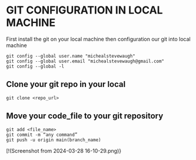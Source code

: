# GIT CONFIGURATION IN LOCAL MACHINE

First install the git on your local machine then configuration our git into local machine

```
git config --global user.name "michealstevewaugh"
git config --global user.email "michealstevewaugh@gmail.com"
git config --global -l
```

## Clone your git repo in your local

```
git clone <repo_url>
```

## Move your code_file to your git repository

```
git add <file_name>
git commit -m “any command”
git push -u origin main(branch_name)

```
[!(Screenshot from 2024-03-28 16-10-29.png)}
